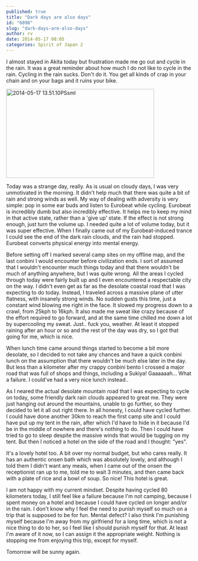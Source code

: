 ```yaml
---
published: true
title: "Dark days are also days"
id: "6098"
slug: "dark-days-are-also-days"
author: rv
date: 2014-05-17 08:05
categories: Spirit of Japan 2
---
```

I almost stayed in Akita today but frustration made me go out and cycle in the rain. It was a great reminder about how much I do not like to cycle in the rain. Cycling in the rain sucks. Don't do it. You get all kinds of crap in your chain and on your bags and it ruins your bike.

<a href="https://s3.amazonaws.com/cfwblog/uploads/2014/05/2014-05-17-13.51.10PSsml.jpg"><img class="aligncenter size-medium wp-image-6099" src="https://s3.amazonaws.com/cfwblog/uploads/2014/05/2014-05-17-13.51.10PSsml-400x240.jpg" alt="2014-05-17 13.51.10PSsml" width="400" height="240" /></a>

Today was a strange day, really. As is usual on cloudy days, I was very unmotivated in the morning. It didn't help much that there was quite a bit of rain and strong winds as well. My way of dealing with adversity is very simple: pop in some ear buds and listen to Eurobeat while cycling. Eurobeat is incredibly dumb but also incredibly effective. It helps me to keep my mind in that active state, rather than a 'give up' state. If the effect is not strong enough, just turn the volume up. I needed quite a lot of volume today, but it was super effective. When I finally came out of my Eurobeat-induced trance I could see the end of the dark rain clouds, and the rain had stopped. Eurobeat converts physical energy into mental energy.

Before setting off I marked several camp sites on my offline map, and the last conbini I would encounter before civilization ends. I sort of assumed that I wouldn't encounter much things today and that there wouldn't be much of anything anywhere, but I was quite wrong. All the areas I cycled through today were fairly built up and I even encountered a respectable city on the way. I didn't even get as far as the desolate coastal road that I was expecting to do today. Instead, I traveled across a massive plane of utter flatness, with insanely strong winds. No sudden gusts this time, just a constant wind blowing me right in the face. It slowed my progress down to a crawl, from 25kph to 16kph. It also made me sweat like crazy because of the effort required to go forward, and at the same time chilled me down a lot by supercooling my sweat. Just.. fuck you, weather. At least it stopped raining after an hour or so and the rest of the day was dry, so I got that going for me, which is nice.

When lunch time came around things started to become a bit more desolate, so I decided to not take any chances and have a quick conbini lunch on the assumption that there wouldn't be much else later in the day. But less than a kilometer after my crappy conbini bento I crossed a major road that was full of shops and things, including a Sukiya! Gaaaaaah... What a failure. I could've had a very nice lunch instead..

As I neared the actual desolate mountain road that I was expecting to cycle on today, some friendly dark rain clouds appeared to great me. They were just hanging out around the mountains, unable to go further, so they decided to let it all out right there. In all honesty, I could have cycled further. I could have done another 30km to reach the first camp site and I could have put up my tent in the rain, after which I'd have to hide in it because I'd be in the middle of nowhere and there's nothing to do. Then I could have tried to go to sleep despite the massive winds that would be tugging on my tent. But then I noticed a hotel on the side of the road and I thought: "yes".

It's a lovely hotel too. A bit over my normal budget, but who cares really. It has an authentic onsen bath which was absolutely lovely, and although I told them I didn't want any meals, when I came out of the onsen the receptionist ran up to me, told me to wait 3 minutes, and then came back with a plate of rice and a bowl of soup. So nice! This hotel is great.

I am not happy with my current mindset. Despite having cycled 80 kilometers today, I still feel like a failure because I'm not camping, because I spent money on a hotel and because I could have cycled on longer and/or in the rain. I don't know why I feel the need to punish myself so much on a trip that is supposed to be for fun. Mental defect? I also think I'm punishing myself because I'm away from my girlfriend for a long time, which is not a nice thing to do to her, so I feel like I should punish myself for that. At least I'm aware of it now, so I can assign it the appropriate weight. Nothing is stopping me from enjoying this trip, except for myself.

Tomorrow will be sunny again.